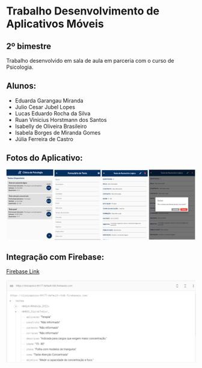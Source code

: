 # Trabalho Desenvolvimento de Aplicativos Móveis 

## 2º bimestre 

Trabalho desenvolvido em sala de aula em parceria com o curso de Psicologia.  

## Alunos: 
- Eduarda Garangau Miranda
- Julio Cesar Jubel Lopes
- Lucas Eduardo Rocha da Silva
- Ruan Vinicius Horstmann dos Santos
- Isabelly de Oliveira Brasileiro 
- Isabela Borges de Miranda Gomes
- Júlia Ferreira de Castro 

## Fotos do Aplicativo: 
![APP](lib/assets/images/imagens_app.PNG)

## Integração com Firebase: 
[Firebase Link](https://clinicapsico-99177-default-rtdb.firebaseio.com/)

![APP](lib/assets/images/firebase.PNG)





